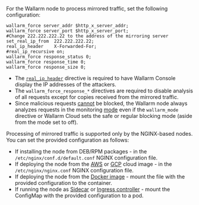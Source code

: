 For the Wallarm node to process mirrored traffic, set the following configuration:

```
wallarm_force server_addr $http_x_server_addr;
wallarm_force server_port $http_x_server_port;
#Change 222.222.222.22 to the address of the mirroring server
set_real_ip_from  222.222.222.22;
real_ip_header    X-Forwarded-For;
#real_ip_recursive on;
wallarm_force response_status 0;
wallarm_force response_time 0;
wallarm_force response_size 0;
```

* The [`real_ip_header`](../../using-proxy-or-balancer-en.md) directive is required to have Wallarm Console display the IP addresses of the attackers.
* The `wallarm_force_response_*` directives are required to disable analysis of all requests except for copies received from the mirrored traffic.
* Since malicious requests [cannot](overview.md#limitations-of-mirrored-traffic-filtration) be blocked, the Wallarm node always analyzes requests in the monitoring [mode](../../configure-wallarm-mode.md) even if the `wallarm_mode` directive or Wallarm Cloud sets the safe or regular blocking mode (aside from the mode set to off).

Processing of mirrored traffic is supported only by the NGINX-based nodes. You can set the provided configuration as follows:

* If installing the node from DEB/RPM packages - in the `/etc/nginx/conf.d/default.conf` NGINX configuration file.
* If deploying the node from the [AWS](../../installation-ami-en.md) or [GCP](../../installation-gcp-en.md) cloud image - in the `/etc/nginx/nginx.conf` NGINX configuration file.
* If deploying the node from the [Docker image](../../installation-docker-en.md) - mount the file with the provided configuration to the container.
* If running the node as [Sidecar](../../../installation/kubernetes/sidecar-proxy/deployment.md) or [Ingress controller](../../installation-kubernetes-en.md) - mount the ConfigMap with the provided configuration to a pod.
